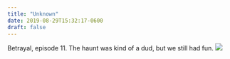 ```yaml
---
title: "Unknown"
date: 2019-08-29T15:32:17-0600
draft: false
---
```


Betrayal, episode 11\. The haunt was kind of a dud, but we still had fun.
![](/images/2019/7506d9d150.jpg)
